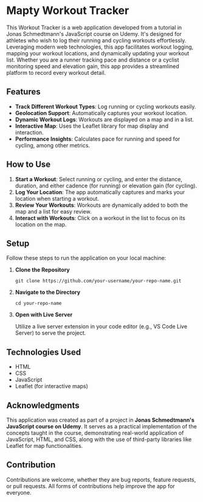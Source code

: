 # Mapty Workout Tracker

This Workout Tracker is a web application developed from a tutorial in Jonas Schmedtmann's JavaScript course on Udemy. It's designed for athletes who wish to log their running and cycling workouts effortlessly. Leveraging modern web technologies, this app facilitates workout logging, mapping your workout locations, and dynamically updating your workout list. Whether you are a runner tracking pace and distance or a cyclist monitoring speed and elevation gain, this app provides a streamlined platform to record every workout detail.

## Features

- **Track Different Workout Types**: Log running or cycling workouts easily.
- **Geolocation Support**: Automatically captures your workout location.
- **Dynamic Workout Logs**: Workouts are displayed on a map and in a list.
- **Interactive Map**: Uses the Leaflet library for map display and interaction.
- **Performance Insights**: Calculates pace for running and speed for cycling, among other metrics.

## How to Use

1. **Start a Workout**: Select running or cycling, and enter the distance, duration, and either cadence (for running) or elevation gain (for cycling).
2. **Log Your Location**: The app automatically captures and marks your location when starting a workout.
3. **Review Your Workouts**: Workouts are dynamically added to both the map and a list for easy review.
4. **Interact with Workouts**: Click on a workout in the list to focus on its location on the map.

## Setup

Follow these steps to run the application on your local machine:

1. **Clone the Repository**

   ```
   git clone https://github.com/your-username/your-repo-name.git
   ```

2. **Navigate to the Directory**

   ```
   cd your-repo-name
   ```

3. **Open with Live Server**
   
   Utilize a live server extension in your code editor (e.g., VS Code Live Server) to serve the project.

## Technologies Used

- HTML
- CSS
- JavaScript
- Leaflet (for interactive maps)

## Acknowledgments

This application was created as part of a project in **Jonas Schmedtmann's JavaScript course on Udemy**. It serves as a practical implementation of the concepts taught in the course, demonstrating real-world application of JavaScript, HTML, and CSS, along with the use of third-party libraries like Leaflet for map functionalities.

## Contribution

Contributions are welcome, whether they are bug reports, feature requests, or pull requests. All forms of contributions help improve the app for everyone.
